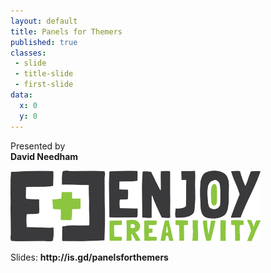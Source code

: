 ```yaml
---
layout: default
title: Panels for Themers
published: true
classes:
 - slide
 - title-slide
 - first-slide
data:
  x: 0
  y: 0
---
```

<p>Presented by<br />
<b>David Needham</b><br /></p>
<p><img width="400px" style="float:none;" src="images/logo-huge-white.png" /></p>
<p>Slides: <b>http://is.gd/panelsforthemers</b></p>